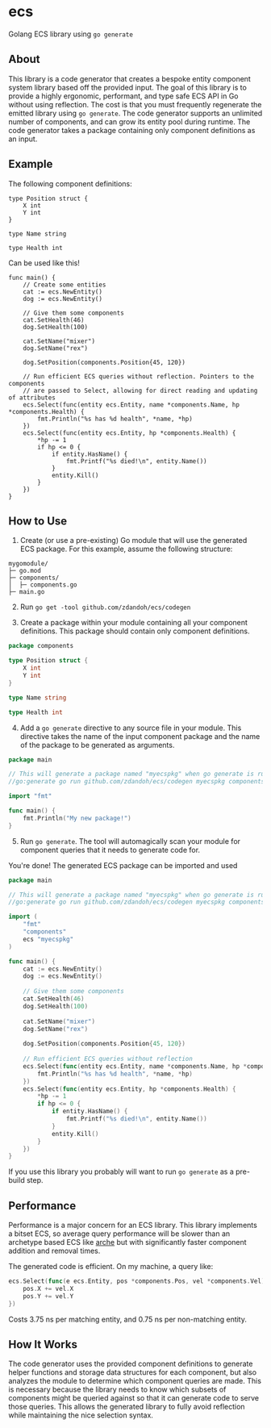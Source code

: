 # ecs
Golang ECS library using `go generate`

## About
This library is a code generator that creates a bespoke entity component system library based off the provided input. The goal of this library is to provide
a highly ergonomic, performant, and type safe ECS API in Go without using reflection. The cost is that you must frequently regenerate the emitted library using `go generate`.
The code generator supports an unlimited number of components, and can grow its entity pool during runtime.
The code generator takes a package containing only component definitions as an input.

## Example
The following component definitions:
```
type Position struct {
	X int
	Y int
}

type Name string

type Health int
```
Can be used like this!
```
func main() {
    // Create some entities
    cat := ecs.NewEntity()
    dog := ecs.NewEntity()
    
    // Give them some components
    cat.SetHealth(46)
    dog.SetHealth(100)
    
    cat.SetName("mixer")
    dog.SetName("rex")
    
    dog.SetPosition(components.Position{45, 120})
    
    // Run efficient ECS queries without reflection. Pointers to the components
    // are passed to Select, allowing for direct reading and updating of attributes
    ecs.Select(func(entity ecs.Entity, name *components.Name, hp *components.Health) {
        fmt.Println("%s has %d health", *name, *hp)
    })
    ecs.Select(func(entity ecs.Entity, hp *components.Health) {
        *hp -= 1
        if hp <= 0 {
            if entity.HasName() {
                fmt.Printf("%s died!\n", entity.Name())
            }
            entity.Kill()
        }
    })
}
```

## How to Use
1. Create (or use a pre-existing) Go module that will use the generated ECS package. For this example, assume the
following structure:
```
mygomodule/
├─ go.mod
├─ components/
│  ├─ components.go
├─ main.go
```

2. Run `go get -tool github.com/zdandoh/ecs/codegen`

3. Create a package within your module containing all your component definitions. This package should contain only component definitions.
```go
package components

type Position struct {
	X int
	Y int
}

type Name string

type Health int
```

4. Add a `go generate` directive to any source file in your module. This
directive takes the name of the input component package and the name of the 
package to be generated as arguments.
```go
package main

// This will generate a package named "myecspkg" when go generate is run.
//go:generate go run github.com/zdandoh/ecs/codegen myecspkg components

import "fmt"

func main() {
	fmt.Println("My new package!")
}
```

5. Run `go generate`. The tool will automagically scan your module for component
queries that it needs to generate code for.

You're done! The generated ECS package can be imported and used
```go
package main

// This will generate a package named "myecspkg" when go generate is run.
//go:generate go run github.com/zdandoh/ecs/codegen myecspkg components

import (
	"fmt"
	"components"
	ecs "myecspkg"
)

func main() {
    cat := ecs.NewEntity()
    dog := ecs.NewEntity()
    
    // Give them some components
    cat.SetHealth(46)
    dog.SetHealth(100)
    
    cat.SetName("mixer")
    dog.SetName("rex")
    
    dog.SetPosition(components.Position{45, 120})
    
    // Run efficient ECS queries without reflection
    ecs.Select(func(entity ecs.Entity, name *components.Name, hp *components.Health) {
        fmt.Println("%s has %d health", *name, *hp)
    })
    ecs.Select(func(entity ecs.Entity, hp *components.Health) {
        *hp -= 1
        if hp <= 0 {
            if entity.HasName() {
                fmt.Printf("%s died!\n", entity.Name())
            }
            entity.Kill()
        }
    })
}
```
If you use this library you probably will want to run `go generate` as a
pre-build step.

## Performance
Performance is a major concern for an ECS library. This library implements a bitset ECS,
so average query performance will be slower than an archetype based ECS
like [arche](https://github.com/mlange-42/arche) but with significantly faster component addition and removal times.

The generated code is efficient. On my machine, a query like:
```go
ecs.Select(func(e ecs.Entity, pos *components.Pos, vel *components.Vel) {
    pos.X += vel.X
    pos.Y += vel.Y
})
```
Costs 3.75 ns per matching entity, and 0.75 ns per non-matching entity. 

## How It Works
The code generator uses the provided component definitions to generate
helper functions and storage data structures for each component, but also
analyzes the module to determine which component queries are made.
This is necessary because the library needs to know which subsets
of components might be queried against so that it can generate code to serve
those queries. This allows the generated library to fully avoid reflection
while maintaining the nice selection syntax.